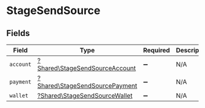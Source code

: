 # StageSendSource


## Fields

| Field                                                                           | Type                                                                            | Required                                                                        | Description                                                                     |
| ------------------------------------------------------------------------------- | ------------------------------------------------------------------------------- | ------------------------------------------------------------------------------- | ------------------------------------------------------------------------------- |
| `account`                                                                       | [?Shared\StageSendSourceAccount](../../Models/Shared/StageSendSourceAccount.md) | :heavy_minus_sign:                                                              | N/A                                                                             |
| `payment`                                                                       | [?Shared\StageSendSourcePayment](../../Models/Shared/StageSendSourcePayment.md) | :heavy_minus_sign:                                                              | N/A                                                                             |
| `wallet`                                                                        | [?Shared\StageSendSourceWallet](../../Models/Shared/StageSendSourceWallet.md)   | :heavy_minus_sign:                                                              | N/A                                                                             |
